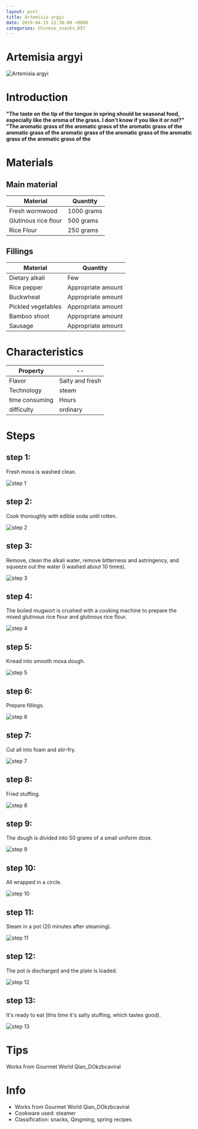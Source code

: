 ```yaml
---
layout: post
title: Artemisia argyi
date: 2019-04-15 22:30:00 +0800
categories: Chinese_snacks_DIY
---
```


# Artemisia argyi

![Artemisia argyi]({{site.baseurl}}/img/449546/449546.jpg)

# Introduction

**"The taste on the tip of the tongue in spring should be seasonal food, especially like the aroma of the grass. I don't know if you like it or not?" "The aromatic grass of the aromatic grass of the aromatic grass of the aromatic grass of the aromatic grass of the aromatic grass of the aromatic grass of the aromatic grass of the**

# Materials


## Main material

Material|Quantity
--|--
Fresh wormwood|1000 grams
Glutinous rice flour|500 grams
Rice Flour|250 grams

## Fillings

Material|Quantity
--|--
Dietary alkali|Few
Rice pepper|Appropriate amount
Buckwheat|Appropriate amount
Pickled vegetables|Appropriate amount
Bamboo shoot|Appropriate amount
Sausage|Appropriate amount

# Characteristics

Property|--
--|--
Flavor|Salty and fresh
Technology|steam
time consuming|Hours
difficulty|ordinary

# Steps

## step 1:

Fresh moxa is washed clean.

![step 1]({{site.baseurl}}/img/449546/1.jpg)

## step 2:

Cook thoroughly with edible soda until rotten.

![step 2]({{site.baseurl}}/img/449546/2.jpg)

## step 3:

Remove, clean the alkali water, remove bitterness and astringency, and squeeze out the water (I washed about 10 times).

![step 3]({{site.baseurl}}/img/449546/3.jpg)

## step 4:

The boiled mugwort is crushed with a cooking machine to prepare the mixed glutinous rice flour and glutinous rice flour.

![step 4]({{site.baseurl}}/img/449546/4.jpg)

## step 5:

Knead into smooth moxa dough.

![step 5]({{site.baseurl}}/img/449546/5.jpg)

## step 6:

Prepare fillings.

![step 6]({{site.baseurl}}/img/449546/6.jpg)

## step 7:

Cut all into foam and stir-fry.

![step 7]({{site.baseurl}}/img/449546/7.jpg)

## step 8:

Fried stuffing.

![step 8]({{site.baseurl}}/img/449546/8.jpg)

## step 9:

The dough is divided into 50 grams of a small uniform dose.

![step 9]({{site.baseurl}}/img/449546/9.jpg)

## step 10:

All wrapped in a circle.

![step 10]({{site.baseurl}}/img/449546/10.jpg)

## step 11:

Steam in a pot (20 minutes after steaming).

![step 11]({{site.baseurl}}/img/449546/11.jpg)

## step 12:

The pot is discharged and the plate is loaded.

![step 12]({{site.baseurl}}/img/449546/12.jpg)

## step 13:

It's ready to eat (this time it's salty stuffing, which tastes good).

![step 13]({{site.baseurl}}/img/449546/13.jpg)

# Tips

Works from Gourmet World Qian_DOkzbcaviraI

# Info

- Works from Gourmet World Qian_DOkzbcaviraI
- Cookware used: steamer
- Classification: snacks, Qingming, spring recipes